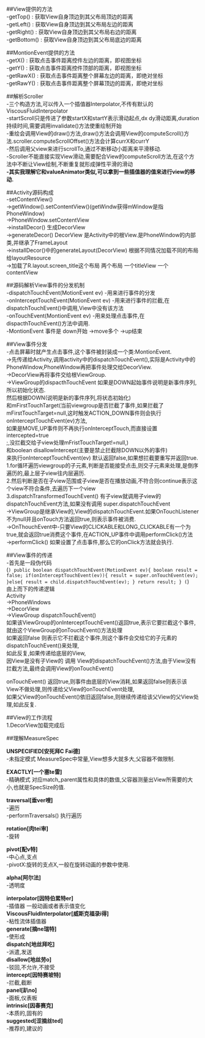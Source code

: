##View提供的方法  
-getTop() : 获取View自身顶边到其父布局顶边的距离  
-getLeft() : 获取View自身顶边到其父布局左边的距离  
-getRight() : 获取View自身顶边到其父布局右边的距离  
-getBottom() : 获取View自身顶边到其父布局底边的距离  

##MontionEvent提供的方法  
-getX() : 获取点击事件距离控件左边的距离，即视图坐标  
-getY() : 获取点击事件距离控件顶部的距离，即视图坐标  
-getRawX() : 获取点击事件距离整个屏幕左边的距离，即绝对坐标  
-getRawY() : 获取点击事件距离整个屏幕顶边的距离，即绝对坐标  

##解析Scroller  
-三个构造方法,可以传入一个插值器Interpolator,不传有默认的ViscousFluidInterpolator  
-startScroll只是传进了参数startX和startY表示滑动起点,dx dy滑动距离,duration持续时间,需要调用invalidate()方法使重绘制开始  
-重绘会调用View的draw()方法,draw()方法会调用View的computeScroll()方法.scroller.computeScrollOffset()方法会计算currX和currY  
-然后调用父view来进行scrollTo,通过不断移动小距离来平滑移动.  
-Scroller不能直接实现View滑动,需要配合View的computeScroll方法,在这个方法中不断让View绘制,不断重复就形成弹性平滑的滑动  
**-其实我理解它和valueAnimator类似,可以拿到一些插值器的值来进行view的移动.**  

##Activity源码构成  
-setContentView()  
->getWindow().setContentView()(getWindw获得mWindow是指PhoneWindow)  
->PhoneWindow.setContentView  
->installDecor() 生成DecorView  
->generateDecor() DecorView 是Activity中的根View.是PhoneWindow的内部类,并继承了FrameLayout  
->installDecor()中的generateLayout(DecorView) 根据不同情况加载不同的布局给layoutResource  
->加载了R.layout.screen_title这个布局 两个布局 一个titleView  一个contentView  

##源码解析View事件的分发机制  
-dispatchTouchEvent(MotionEvent ev) -用来进行事件的分发  
-onInterceptTouchEvent(MotionEvent ev) -用来进行事件的拦截,在dispatchTouchEvent()中调用,View中没有该方法  
-onTouchEvent(MontionEvent ev) -用来处理点击事件,在dispacthTouchEvent()方法中调用.  
-MontionEvent 事件是 down开始 ->move多个  ->up结束

##View事件分发  
-点击屏幕时就产生点击事件,这个事件被封装成一个类:MontionEvent.  
->先传递给Activity,调用activity中的dispatchTouchEvent(),实际是Activity中的PhoneWindow,PhoneWindow再把事件处理交给DecorView.  
->DecorView再将事件交给根ViewGroup.  
->ViewGroup的dispacthTouchEvent  如果是DOWN起始事件说明是新事件序列,所以初始化状态.  
然后根据DOWN(说明是新的事件序列,将状态初始化)  
和mFirstTouchTarget(当前viewgroup是否拦截了事件,如果拦截了mFirstTouchTarget=null,这时触发ACTION_DOWN事件则会执行onInterceptTouchEvent(ev)方法,    
如果是MOVE,UP事件则不再执行onInterceptTouch,而直接设置intercepted=true  
;,没拦截交给子view处理mFristTouchTarget!=null,)    
和boolean disallowIntercept(主要是禁止拦截除DOWN以外的事件)  
来执行onInterceptTouchEvent(ev)  默认返回false,如果想拦截要重写并返回true.  
1.for循环遍历viewgroup的子元素,判断是否能接受点击,则交子元素来处理,是倒序遍历的,最上层子view往内层遍历.  
2.然后判断是否在子view范围或子view是否在播放动画,不符合则continue表示这个view不符合条件,去遍历下一个view  
3.dispatchTransformedTouchEvent() 有子view就调用子view的dispatchTouchEvent方法,如果没有调用 super.dispatchTouchEvent  
->ViewGroup是继承View的,View的dispatchTouchEvent.如果OnTouchListener不为null并且onTouch方法返回true,则表示事件被消费.  
->OnThouchEvent中-只要View的CLICKABLE和LONG_CLICKABLE有一个为true,就会返回true消费这个事件,在ACTION_UP事件中调用performClick()方法  
->performClick() 如果设置了点击事件,那么它的onClick方法就会执行.  

##View事件的传递  
-首先是一段伪代码  
(```)
    public boolean dispatchTouchEvent(MotionEvent ev){
        boolean result = false;
        if(onInterceptTouchEvent(ev)){
            result = super.onTouchEvent(ev);
        }else{
            result = child.dispatchTouchEvent(ev);
        }
        return result;
    }
(```)  
由上而下的传递逻辑  
Activity  
->PhoneWindows  
->DecorView  
->ViewGroup  dispatchTouchEvent()  
如果该ViewGroup的onInterceptTouchEvent()返回true,表示它要拦截这个事件,就由这个ViewGroup的onTouchEvent()方法处理  
如果返回false 则表示它不拦截这个事件,则这个事件会交给它的子元素的dispatchTouchEvent()来处理,  
如此反复,如果传递给底层的View,  
因View是没有子View的 调用 View的dispatchTouchEvent()方法,由于View没有拦截方法,最终会调用View的onTouchEvent()  

onTouchEvent() 返回true,则事件由底层的View消耗,如果返回false则表示该View不做处理,则传递给父View的onTouchEvent处理,  
如果父View的onTouchEvent()依旧返回false,则继续传递给该父View的父View处理,如此反复.

##View的工作流程  
1.DecorView加载完成后  

##理解MeasureSpec  



**UNSPECIFIED[安死拜C Fai德]**  
-未指定模式 MeasureSpec中常量,View想多大就多大,父容器不做限制.

**EXACTLY[一个塞te雷]**  
-精确模式 对应match_parent属性和具体的数值,父容器测量出View所需要的大小,也就是SpecSize的值.

**traversal[垂ver嗖]**  
-遍历  
-performTraversals() 执行遍历  

**rotation[肉tei审]**  
-旋转  

**pivot[配v特]**  
-中心点,支点  
-pivotX:旋转的支点X,一般在旋转动画的参数中使用.  

**alpha[阿尔法]**  
-透明度  

**interpolator[因特伯累特er]**  
-插值器 一般动画或者表示值变化  
**ViscousFluidInterpolator[威斯克福录i得]**  
-粘性流体插值器    
**generate[摘ne瑞特]**  
-使形成   
**dispatch[地丝拜吃]**  
-派遣,发送  
**disallow[地丝劳o]**  
-驳回,不允许,不接受  
**intercept[因特赛坡特]**  
-拦截,截断  
**panel[趴no]**  
-面板,仪表板   
**intrinsic[因春赛克]**  
-本质的,固有的   
**suggested[涩摘丝ted]**  
-推荐的,建议的   